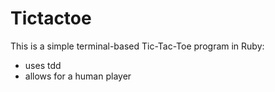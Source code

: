 # Tictactoe

This is a simple terminal-based Tic-Tac-Toe program in Ruby:

- uses tdd
- allows for a human player

